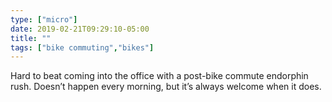 ```yaml
---
type: ["micro"]
date: 2019-02-21T09:29:10-05:00
title: ""
tags: ["bike commuting","bikes"]
---
```

Hard to beat coming into the office with a post-bike commute endorphin rush. Doesn’t happen every morning, but it’s always welcome when it does.
